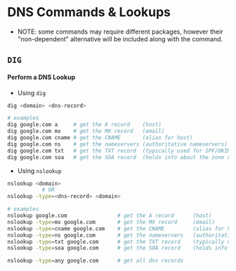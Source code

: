 # DNS Commands & Lookups
- NOTE: some commands may require different packages, however their "non-dependent" alternative will be included along with the command.

## ```DIG```

#### Perform a DNS Lookup 

- Using ```dig```
```bash
dig <domain> <dns-record>

# examples
dig google.com a     # get the A record    (host)
dig google.com mx    # get the MX record   (email)
dig google.com cname # get the CNAME       (alias for host)
dig google.com ns    # get the nameservers (authoritative nameservers)
dig google.com txt   # get the TXT record  (typically used for SPF/DKIM/DMARC records for email)
dig google.com soa   # get the SOA record  (holds info about the zone records, like parent domain etc)
```
- Using ```nslookup```
```bash
nslookup <domain>
           # OR
nslookup -type=<dns-record> <domain>

# examples
nslookup google.com                # get the A record      (host)
nslookup -type=mx google.com       # get the MX record     (email)
nslookup -type=cname google.com    # get the CNAME         (alias for host)
nslookup -type=ns google.com       # get the nameservers   (authoritative nameservers - control the zone files)
nslookup -type=txt google.com      # get the TXT record    (typically used for SPF/DKIM/DMARC records for email)
nslookup -type=soa google.com      # get the SOA record    (holds info about the zone records, like the parent domain etc)

nslookup -type=any google.com      # get all dns records  

```
